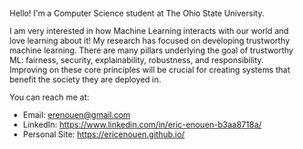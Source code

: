 Hello! I'm a Computer Science student at The Ohio State University.

I am very interested in how Machine Learning interacts with our world and love learning about it!
My research has focused on developing trustworthy machine learning. There are many pillars underlying the goal of trustworthy ML: fairness, security, explainability, robustness, and responsibility. Improving on these core principles will be crucial for creating systems that benefit the society they are deployed in.

You can reach me at:
* Email: erenouen@gmail.com
* LinkedIn: https://www.linkedin.com/in/eric-enouen-b3aa8718a/
* Personal Site: https://ericenouen.github.io/
